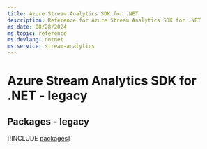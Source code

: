 ```yaml
---
title: Azure Stream Analytics SDK for .NET
description: Reference for Azure Stream Analytics SDK for .NET
ms.date: 08/28/2024
ms.topic: reference
ms.devlang: dotnet
ms.service: stream-analytics
---
```

# Azure Stream Analytics SDK for .NET - legacy
## Packages - legacy
[!INCLUDE [packages](stream-analytics-index.md)]